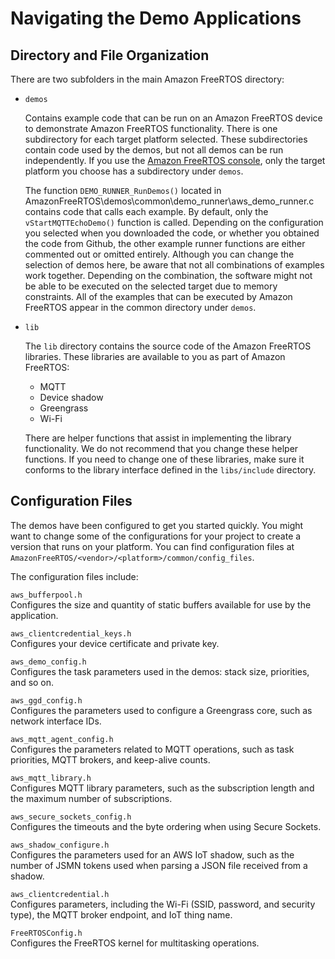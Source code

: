 # Navigating the Demo Applications<a name="freertos-mds-projects-struct"></a>

## Directory and File Organization<a name="freertos-files-org"></a>

There are two subfolders in the main Amazon FreeRTOS directory:
+ `demos`

  Contains example code that can be run on an Amazon FreeRTOS device to demonstrate Amazon FreeRTOS functionality\. There is one subdirectory for each target platform selected\. These subdirectories contain code used by the demos, but not all demos can be run independently\. If you use the [Amazon FreeRTOS console](https://console.aws.amazon.com/freertos), only the target platform you choose has a subdirectory under `demos`\.

  The function `DEMO_RUNNER_RunDemos()` located in AmazonFreeRTOS\\demos\\common\\demo\_runner\\aws\_demo\_runner\.c contains code that calls each example\. By default, only the `vStartMQTTEchoDemo()` function is called\. Depending on the configuration you selected when you downloaded the code, or whether you obtained the code from Github, the other example runner functions are either commented out or omitted entirely\. Although you can change the selection of demos here, be aware that not all combinations of examples work together\. Depending on the combination, the software might not be able to be executed on the selected target due to memory constraints\. All of the examples that can be executed by Amazon FreeRTOS appear in the common directory under `demos`\.
+ `lib`

  The `lib` directory contains the source code of the Amazon FreeRTOS libraries\. These libraries are available to you as part of Amazon FreeRTOS:
  + MQTT
  + Device shadow
  + Greengrass
  + Wi\-Fi

  There are helper functions that assist in implementing the library functionality\. We do not recommend that you change these helper functions\. If you need to change one of these libraries, make sure it conforms to the library interface defined in the `libs/include` directory\.

## Configuration Files<a name="freertos-config"></a>

The demos have been configured to get you started quickly\. You might want to change some of the configurations for your project to create a version that runs on your platform\. You can find configuration files at `AmazonFreeRTOS/<vendor>/<platform>/common/config_files`\.

The configuration files include:

`aws_bufferpool.h`  
Configures the size and quantity of static buffers available for use by the application\.

`aws_clientcredential_keys.h`  
Configures your device certificate and private key\.

`aws_demo_config.h`  
Configures the task parameters used in the demos: stack size, priorities, and so on\.

`aws_ggd_config.h`  
Configures the parameters used to configure a Greengrass core, such as network interface IDs\.

`aws_mqtt_agent_config.h`  
Configures the parameters related to MQTT operations, such as task priorities, MQTT brokers, and keep\-alive counts\.

`aws_mqtt_library.h`  
Configures MQTT library parameters, such as the subscription length and the maximum number of subscriptions\.

`aws_secure_sockets_config.h`  
Configures the timeouts and the byte ordering when using Secure Sockets\.

`aws_shadow_configure.h`  
Configures the parameters used for an AWS IoT shadow, such as the number of JSMN tokens used when parsing a JSON file received from a shadow\.

`aws_clientcredential.h`  
Configures parameters, including the Wi\-Fi \(SSID, password, and security type\), the MQTT broker endpoint, and IoT thing name\.

`FreeRTOSConfig.h`  
Configures the FreeRTOS kernel for multitasking operations\.